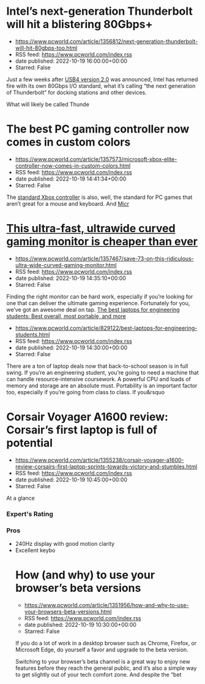 # Intel’s next-generation Thunderbolt will hit a blistering 80Gbps+
 - https://www.pcworld.com/article/1356812/next-generation-thunderbolt-will-hit-80gbps-too.html
 - RSS feed: https://www.pcworld.com/index.rss
 - date published: 2022-10-19 16:00:00+00:00
 - Starred: False

<div id="link_wrapped_content">
<section class="wp-block-bigbite-multi-title"><div class="container"></div></section><p>Just a few weeks after <a href="https://www.pcworld.com/article/919864/usb4-leaps-ahead-of-thunderbolt-with-80gbps-standard.html">USB4 version 2.0</a> was announced, Intel has returned fire with its own 80Gbps I/O standard, what it&rsquo;s calling &ldquo;the next generation of Thunderbolt&rdquo; for docking stations and other devices.</p>



<p>What will likely be called Thunde

# The best PC gaming controller now comes in custom colors
 - https://www.pcworld.com/article/1357573/microsoft-xbox-elite-controller-now-comes-in-custom-colors.html
 - RSS feed: https://www.pcworld.com/index.rss
 - date published: 2022-10-19 14:41:34+00:00
 - Starred: False

<div id="link_wrapped_content">
<section class="wp-block-bigbite-multi-title"><div class="container"></div></section><p>The <a href="https://www.pcworld.com/article/831843/xbox-wireless-controller-review.html">standard Xbox controller</a> is also, well, the standard for PC games that aren&rsquo;t great for a mouse and keyboard. And <a href="https://www.pcworld.com/article/398272/xbox-elite-controller-series-2-review-more-of-the-same-but-better.html" rel="noreferrer noopener" target="_blank">Micr

# This ultra-fast, ultrawide curved gaming monitor is cheaper than ever
 - https://www.pcworld.com/article/1357467/save-73-on-this-ridiculous-ultra-wide-curved-gaming-monitor.html
 - RSS feed: https://www.pcworld.com/index.rss
 - date published: 2022-10-19 14:35:10+00:00
 - Starred: False

<div id="link_wrapped_content">
<section class="wp-block-bigbite-multi-title"><div class="container"></div></section><p>Finding the right monitor can be hard work, especially if you&rsquo;re looking for one that can deliver the ultimate gaming experience. Fortunately for you, we&rsquo;ve got an awesome deal on tap. <a href="https://go.redirectingat.com/?id=111346X1569483&amp;url=https://www.amazon.com/dp/B07ZB2TNZZ&amp;xcust=2-1-1357467-1-0-0&amp;sref=https://www.pcworld.com/feed" rel="nofollow"

# The best laptops for engineering students: Best overall, most portable, and more
 - https://www.pcworld.com/article/829122/best-laptops-for-engineering-students.html
 - RSS feed: https://www.pcworld.com/index.rss
 - date published: 2022-10-19 14:30:00+00:00
 - Starred: False

<div id="link_wrapped_content">
<section class="wp-block-bigbite-multi-title"><div class="container"></div></section><p>There are a ton of laptop deals now that back-to-school season is in full swing. If you&rsquo;re an engineering student, you&rsquo;re going to need a machine that can handle resource-intensive coursework. A powerful CPU and loads of memory and storage are an absolute must. Portability is an important factor too, especially if you&rsquo;re going from class to class. If you&rsquo

# Corsair Voyager A1600 review: Corsair’s first laptop is full of potential
 - https://www.pcworld.com/article/1355238/corsair-voyager-a1600-review-corsairs-first-laptop-sprints-towards-victory-and-stumbles.html
 - RSS feed: https://www.pcworld.com/index.rss
 - date published: 2022-10-19 10:45:00+00:00
 - Starred: False

<div id="link_wrapped_content">
<section class="wp-block-bigbite-multi-title"><div class="container"></div></section><div class="review" id="review-body"><span class="review-title">At a glance</span><h3 class="review-subTitle" id="experts-rating">Expert's Rating</h3><div class="starRating"></div>
<div><div class="review-columns"><div class="review-column"><h3 class="review-subTitle" id="pros">Pros</h3><ul class="pros review-list"><li>240Hz display with good motion clarity</li><li>Excellent keybo

# How (and why) to use your browser’s beta versions
 - https://www.pcworld.com/article/1351956/how-and-why-to-use-your-browsers-beta-versions.html
 - RSS feed: https://www.pcworld.com/index.rss
 - date published: 2022-10-19 10:30:00+00:00
 - Starred: False

<div id="link_wrapped_content">
<section class="wp-block-bigbite-multi-title"><div class="container"></div></section><p>If you do a lot of work in a desktop browser such as Chrome, Firefox, or Microsoft Edge, do yourself a favor and upgrade to the beta version.</p>



<p>Switching to your browser&rsquo;s beta channel is a great way to enjoy new features before they reach the general public, and it&rsquo;s also a simple way to get slightly out of your tech comfort zone. And despite the &ldquo;bet
